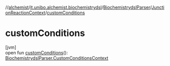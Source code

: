 //[alchemist](../../../../index.md)/[it.unibo.alchemist.biochemistrydsl](../../index.md)/[BiochemistrydslParser](../index.md)/[JunctionReactionContext](index.md)/[customConditions](custom-conditions.md)

# customConditions

[jvm]\
open fun [customConditions](custom-conditions.md)(): [BiochemistrydslParser.CustomConditionsContext](../-custom-conditions-context/index.md)

